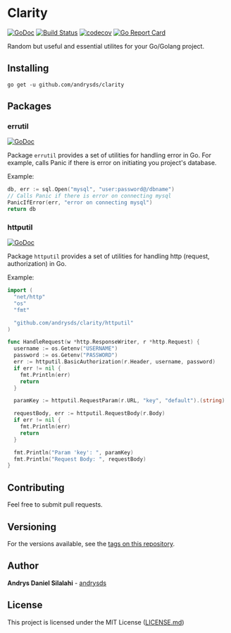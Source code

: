 # Clarity
[![GoDoc](https://godoc.org/github.com/andrysds/clarity?status.svg)](https://godoc.org/github.com/andrysds/clarity) [![Build Status](https://travis-ci.org/andrysds/clarity.svg)](https://travis-ci.org/andrysds/clarity) [![codecov](https://codecov.io/gh/andrysds/clarity/branch/master/graph/badge.svg)](https://codecov.io/gh/andrysds/clarity) [![Go Report Card](https://goreportcard.com/badge/github.com/andrysds/clarity)](https://goreportcard.com/report/github.com/andrysds/clarity)

Random but useful and essential utilites for your Go/Golang project.

## Installing

```
go get -u github.com/andrysds/clarity
```

## Packages

### errutil
[![GoDoc](https://godoc.org/github.com/andrysds/clarity/errutil?status.svg)](https://godoc.org/github.com/andrysds/clarity/errutil)

Package `errutil` provides a set of utilities for handling error in Go. For example, calls Panic if there is error on initiating you project's database.

Example:
```go
db, err := sql.Open("mysql", "user:password@/dbname")
// Calls Panic if there is error on connecting mysql
PanicIfError(err, "error on connecting mysql")
return db
```

### httputil
[![GoDoc](https://godoc.org/github.com/andrysds/clarity/httputil?status.svg)](https://godoc.org/github.com/andrysds/clarity/httputil)

Package `httputil` provides a set of utilities for handling http (request, authorization) in Go.

Example:
```go
import (
  "net/http"
  "os"
  "fmt"

  "github.com/andrysds/clarity/httputil"
)

func HandleRequest(w *http.ResponseWriter, r *http.Request) {
  username := os.Getenv("USERNAME")
  password := os.Getenv("PASSWORD")
  err := httputil.BasicAuthorization(r.Header, username, password)
  if err != nil {
    fmt.Println(err)
    return
  }

  paramKey := httputil.RequestParam(r.URL, "key", "default").(string)

  requestBody, err := httputil.RequestBody(r.Body)
  if err != nil {
    fmt.Println(err)
    return
  }

  fmt.Println("Param 'key': ", paramKey)
  fmt.Println("Request Body: ", requestBody)
}
```

## Contributing

Feel free to submit pull requests.

## Versioning

For the versions available, see the [tags on this repository](https://github.com/andrysds/clarity/tags).

## Author

**Andrys Daniel Silalahi** - [andrysds](https://github.com/andrysds)

## License

This project is licensed under the MIT License ([LICENSE.md](https://github.com/andrysds/clarity/blob/master/LICENSE))

